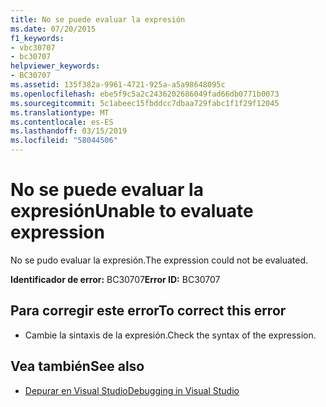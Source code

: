 ```yaml
---
title: No se puede evaluar la expresión
ms.date: 07/20/2015
f1_keywords:
- vbc30707
- bc30707
helpviewer_keywords:
- BC30707
ms.assetid: 135f382a-9961-4721-925a-a5a98648095c
ms.openlocfilehash: ebe5f9c5a2c2436202686049fad66db0771b0073
ms.sourcegitcommit: 5c1abeec15fbddcc7dbaa729fabc1f1f29f12045
ms.translationtype: MT
ms.contentlocale: es-ES
ms.lasthandoff: 03/15/2019
ms.locfileid: "58044506"
---
```

# <a name="unable-to-evaluate-expression"></a><span data-ttu-id="b99f6-102">No se puede evaluar la expresión</span><span class="sxs-lookup"><span data-stu-id="b99f6-102">Unable to evaluate expression</span></span>
<span data-ttu-id="b99f6-103">No se pudo evaluar la expresión.</span><span class="sxs-lookup"><span data-stu-id="b99f6-103">The expression could not be evaluated.</span></span>  
  
 <span data-ttu-id="b99f6-104">**Identificador de error:** BC30707</span><span class="sxs-lookup"><span data-stu-id="b99f6-104">**Error ID:** BC30707</span></span>  
  
## <a name="to-correct-this-error"></a><span data-ttu-id="b99f6-105">Para corregir este error</span><span class="sxs-lookup"><span data-stu-id="b99f6-105">To correct this error</span></span>  
  
-   <span data-ttu-id="b99f6-106">Cambie la sintaxis de la expresión.</span><span class="sxs-lookup"><span data-stu-id="b99f6-106">Check the syntax of the expression.</span></span>  
  
## <a name="see-also"></a><span data-ttu-id="b99f6-107">Vea también</span><span class="sxs-lookup"><span data-stu-id="b99f6-107">See also</span></span>

- [<span data-ttu-id="b99f6-108">Depurar en Visual Studio</span><span class="sxs-lookup"><span data-stu-id="b99f6-108">Debugging in Visual Studio</span></span>](/visualstudio/debugger/debugging-in-visual-studio)

